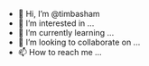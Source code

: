 - 👋 Hi, I’m @timbasham
- 👀 I’m interested in ...
- 🌱 I’m currently learning ...
- 💞️ I’m looking to collaborate on ...
- 📫 How to reach me ...

<!---
timbasham/timbasham is a ✨ special ✨ repository because its `README.md` (this file) appears on your GitHub profile.
You can click the Preview link to take a look at your changes.
--->
